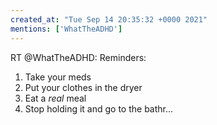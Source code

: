 ```yaml
---
created_at: "Tue Sep 14 20:35:32 +0000 2021"
mentions: ['WhatTheADHD']
---
```


RT @WhatTheADHD: Reminders:

1. Take your meds
2. Put your clothes in the dryer
3. Eat a *real* meal
4. Stop holding it and go to the bathr…